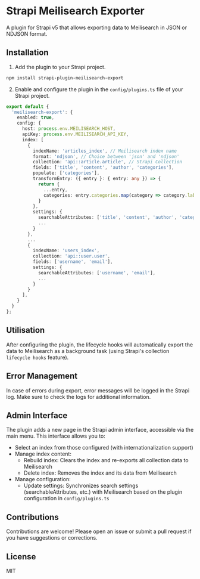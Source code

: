 # Strapi Meilisearch Exporter

A plugin for Strapi v5 that allows exporting data to Meilisearch in JSON or NDJSON format.

## Installation

1. Add the plugin to your Strapi project.

```bash
npm install strapi-plugin-meilisearch-export
```

2. Enable and configure the plugin in the `config/plugins.ts` file of your Strapi project.

```typescript
export default {
  'meilisearch-export': {
    enabled: true,
    config: {
      host: process.env.MEILISEARCH_HOST,
      apiKey: process.env.MEILISEARCH_API_KEY,
      index: [
        {
          indexName: 'articles_index', // Meilisearch index name
          format: 'ndjson', // Choice between 'json' and 'ndjson'
          collection: 'api::article.article', // Strapi Collection
          fields: ['title', 'content', 'author', 'categories'],
          populate: ['categories'], 
          transformEntry: ({ entry }: { entry: any }) => {
            return {
              ...entry,
              categories: entry.categories.map(category => category.label)
            }
          },
          settings: {
            searchableAttributes: ['title', 'content', 'author', 'categories'],
            ...
          }
        },
        ...
        {
          indexName: 'users_index',
          collection: 'api::user.user',
          fields: ['username', 'email'],
          settings: {
            searchableAttributes: ['username', 'email'],
            ...
          }
        }
      ],
    }
  }
};
```

## Utilisation
After configuring the plugin, the lifecycle hooks will automatically export the data to Meilisearch as a background task (using Strapi's collection `lifecycle hooks` feature).

## Error Management
In case of errors during export, error messages will be logged in the Strapi log. Make sure to check the logs for additional information.

## Admin Interface
The plugin adds a new page in the Strapi admin interface, accessible via the main menu. This interface allows you to:
- Select an index from those configured (with internationalization support)
- Manage index content:
  - Rebuild index: Clears the index and re-exports all collection data to Meilisearch
  - Delete index: Removes the index and its data from Meilisearch
- Manage configuration:
  - Update settings: Synchronizes search settings (searchableAttributes, etc.) with Meilisearch based on the plugin configuration in `config/plugins.ts`

## Contributions
Contributions are welcome! Please open an issue or submit a pull request if you have suggestions or corrections.

## License
MIT
